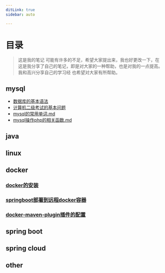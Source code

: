 ```yaml
---
ditLink: true
sidebar: auto

---
```


# 目录

> 这是我的笔记 
> 	可能有许多的不足，希望大家提出来，我也好更改一下，在这是我分享了自己的笔记，即是对大家的一种帮助，也是对我的一点提高。我和高兴分享自己的学习经
> 也希望对大家有所帮助。

## mysql

- [数据库的基本语法](mysql/数据库的基本语法.md)
- [计算机二级考试的基本问题](mysql/计算机二级考试的基本问题.md)
- [mysql的常用单词.md](mysql/mysql的常用单词.md)
- [mysql操作php的相关函数.md](mysql/mysql操作php的相关函数.md)

## java

## linux

## docker

### [docker的安装](./docker/docker的安装.md)

### [springboot部署到远程docker容器](./docker/springboot部署到远程docker容器.md)

### [docker-maven-plugin插件的配置](./docker/docker-maven-plugin插件的配置.md)



## spring boot 

## spring cloud

## other

